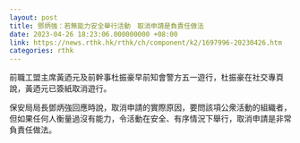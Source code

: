 ```yaml
---
layout: post
title: 鄧炳強：若無能力安全舉行活動　取消申請是負責任做法
date: 2023-04-26 18:23:06.000000000 +08:00
link: https://news.rthk.hk/rthk/ch/component/k2/1697996-20230426.htm
categories: rthk
---
```


前職工盟主席黃迺元及前幹事杜振豪早前知會警方五一遊行，杜振豪在社交專頁說，黃迺元已簽紙取消遊行。

保安局局長鄧炳強回應時說，取消申請的實際原因，要問該項公衆活動的組織者，但如果任何人衡量過沒有能力，令活動在安全、有序情況下舉行，取消申請是非常負責任做法。
